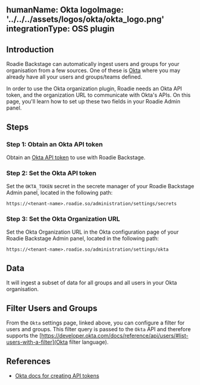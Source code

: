 humanName: Okta
logoImage: '../../../assets/logos/okta/okta_logo.png'
integrationType: OSS plugin
---

## Introduction

Roadie Backstage can automatically ingest users and groups for your organisation from a few sources. One of these is [Okta](https://www.okta.com/) where you may already have all your users and groups/teams defined.

In order to use the Okta organization plugin, Roadie needs an Okta API token, and the organization URL to communicate with Okta's APIs. On this page, you'll learn how to set up these two fields in your Roadie Admin panel. 


## Steps

### Step 1: Obtain an Okta API token
Obtain an [Okta API token](https://developer.okta.com/docs/guides/create-an-api-token/) to use with Roadie Backstage.

### Step 2: Set the Okta API token

Set the `OKTA_TOKEN` secret in the secrete manager of your Roadie Backstage Admin panel, located in the following path:

```text
https://<tenant-name>.roadie.so/administration/settings/secrets
```

### Step 3: Set the Okta Organization URL

Set the Okta Organization URL in the Okta configuration page of your Roadie Backstage Admin panel, located in the following path:
```text
https://<tenant-name>.roadie.so/administration/settings/okta
```

## Data

It will ingest a subset of data for all groups and all users in your Okta organisation.

## Filter Users and Groups

From the `Okta` settings page, linked above, you can configure a filter for users and groups. This filter query is passed to the `Okta` API and therefore supports the [https://developer.okta.com/docs/reference/api/users/#list-users-with-a-filter](Okta filter language). 

## References

- [Okta docs for creating API tokens](https://developer.okta.com/docs/guides/create-an-api-token/)
